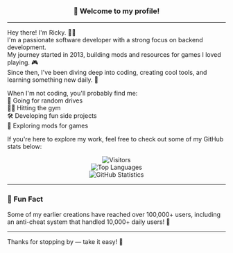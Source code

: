 ### <div align="center">👋 Welcome to my profile!</div>

---

Hey there! I'm Ricky. 👨‍💻  
I'm a passionate software developer with a strong focus on backend development.  
My journey started in 2013, building mods and resources for games I loved playing. 🎮  
Since then, I've been diving deep into coding, creating cool tools, and learning something new daily. 🌱  

When I'm not coding, you'll probably find me:  
🚗 Going for random drives  
🏋️‍♂️ Hitting the gym  
🛠️ Developing fun side projects  
🎲 Exploring mods for games  

If you're here to explore my work, feel free to check out some of my GitHub stats below:  
<div align="center">
	<p>
		<img alt="Visitors" src="https://visitor-badge.laobi.icu/badge?page_id=RickyBhatti"/>
		<br/>
		<img alt="Top Languages" src="https://github-readme-stats.vercel.app/api/top-langs/?username=RickyBhatti&layout=compact">
		<br/>
		<img alt="GitHub Statistics" src="https://github-readme-stats.vercel.app/api?username=RickyBhatti&count_private=true&show_icons=true">
	</p>
</div>

---

### 🌟 Fun Fact  
Some of my earlier creations have reached over 100,000+ users, including an anti-cheat system that handled 10,000+ daily users! 🚀

---

Thanks for stopping by — take it easy! 🙂
